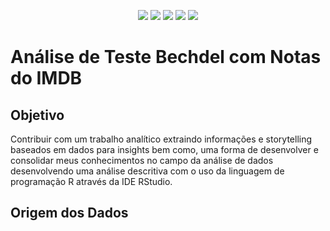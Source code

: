 <p align="center">
<a href= "https://img.shields.io/github/repo-size/felipebacelo/Bechdel-IMDB?style=for-the-badge"><img src="https://img.shields.io/github/repo-size/felipebacelo/Bechdel-IMDB?style=for-the-badge"/></a>
<a href= "https://img.shields.io/github/languages/count/felipebacelo/Bechdel-IMDB?style=for-the-badge"><img src="https://img.shields.io/github/languages/count/felipebacelo/Bechdel-IMDB?style=for-the-badge"/></a>
<a href= "https://img.shields.io/github/forks/felipebacelo/Bechdel-IMDB?style=for-the-badge"><img src="https://img.shields.io/github/forks/felipebacelo/Bechdel-IMDB?style=for-the-badge"/></a>
<a href= "https://img.shields.io/bitbucket/pr-raw/felipebacelo/Bechdel-IMDB?style=for-the-badge"><img src="https://img.shields.io/bitbucket/pr-raw/felipebacelo/Bechdel-IMDB?style=for-the-badge"/></a>
<a href= "https://img.shields.io/bitbucket/issues/felipebacelo/Bechdel-IMDB?style=for-the-badge"><img src="https://img.shields.io/bitbucket/issues/felipebacelo/Bechdel-IMDB?style=for-the-badge"/></a>
</p>

# Análise de Teste Bechdel com Notas do IMDB

## Objetivo ##

<p>Contribuir com um trabalho analítico extraindo informações e storytelling baseados em dados para insights bem como, uma forma de desenvolver e consolidar meus conhecimentos no campo da análise de dados desenvolvendo uma análise descritiva com o uso da linguagem de programação R através da IDE RStudio.</p>

## Origem dos Dados ##
